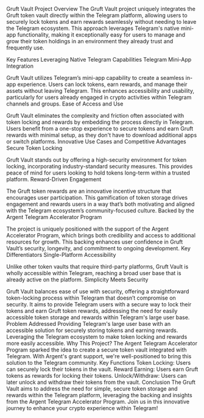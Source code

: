 Gruft Vault Project
Overview
The Gruft Vault project uniquely integrates the Gruft token vault directly within the Telegram platform, allowing users to securely lock tokens and earn rewards seamlessly without needing to leave the Telegram ecosystem. This approach leverages Telegram's native mini-app functionality, making it exceptionally easy for users to manage and grow their token holdings in an environment they already trust and frequently use.

Key Features
Leveraging Native Telegram Capabilities
Telegram Mini-App Integration

Gruft Vault utilizes Telegram’s mini-app capability to create a seamless in-app experience. Users can lock tokens, earn rewards, and manage their assets without leaving Telegram. This enhances accessibility and usability, particularly for users already engaged in crypto activities within Telegram channels and groups.
Ease of Access and Use

Gruft Vault eliminates the complexity and friction often associated with token locking and rewards by embedding the process directly in Telegram. Users benefit from a one-stop experience to secure tokens and earn Gruft rewards with minimal setup, as they don't have to download additional apps or switch platforms.
Innovative Use Cases and Competitive Advantages
Secure Token Locking

Gruft Vault stands out by offering a high-security environment for token locking, incorporating industry-standard security measures. This provides peace of mind for users looking to hold tokens long-term within a trusted platform.
Reward-Driven Engagement

The Gruft token rewards are an innovative incentive structure that encourages user participation. This gamification of token storage drives engagement and rewards users in a way that’s both motivating and aligned with the Telegram ecosystem’s community-focused culture.
Backed by the Argent Telegram Accelerator Program

The project is uniquely positioned with the support of the Argent Accelerator Program, which brings both credibility and access to additional resources for growth. This backing enhances user confidence in Gruft Vault’s security, longevity, and commitment to ongoing development.
Key Differentiators
Single-Platform Accessibility

Unlike other token vaults that require third-party platforms, Gruft Vault is wholly accessible within Telegram, reaching a broad user base that is already active on the platform.
Simplicity Meets Security

Gruft Vault balances ease of use with security, offering a straightforward token-locking process within Telegram that doesn’t compromise on security. It aims to provide Telegram users with a secure way to lock their tokens and earn Gruft token rewards, addressing the need for easily accessible token storage and rewards within Telegram's large user base.
Problem Addressed
Providing Telegram's large user base with an accessible solution for securely storing tokens and earning rewards.
Leveraging the Telegram ecosystem to make token locking and rewards more easily accessible.
Why This Project?
The Argent Telegram Accelerator Program sparked the idea to create a secure token vault integrated with Telegram.
With Argent's grant support, we're well-positioned to bring this solution to the Telegram community.
Key Functions
Token Locking: Users can securely lock their tokens in the vault.
Reward Earning: Users earn Gruft tokens as rewards for locking their tokens.
Unlock/Withdraw: Users can later unlock and withdraw their tokens from the vault.
Conclusion
The Gruft Vault aims to address the need for simple, secure token storage and rewards within the Telegram platform, leveraging the backing and insights from the Argent Telegram Accelerator Program. Join us in this innovative journey to enhance your crypto experience within Telegram!
